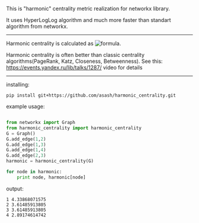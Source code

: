 This is "harmonic" centrality metric realization for networkx library. 

It uses HyperLogLog algorithm and much more faster than standart algorithm from networkx.

---
Harmonic centrality is calculated as ![formula](http://upload.wikimedia.org/math/b/b/0/bb039f0850211e3f763c648178cb30b4.png).

Harmonic centrality is often better than classic centrality algorithms(PageRank, Katz, Closeness, Betweenness). See this: https://events.yandex.ru/lib/talks/1287/ video for details

---
installing:
```
pip install git+https://github.com/asash/harmonic_centrality.git
```

example usage:
```python

from networkx import Graph
from harmonic_centrality import harmonic_centrality
G = Graph()
G.add_edge(1,2)
G.add_edge(1,3)
G.add_edge(1,4)
G.add_edge(2,3)
harmonic = harmonic_centrality(G)

for node in harmonic:
    print node, harmonic[node]
```

output:
```
1 4.33868071575
2 3.61485913805
3 3.61485913805
4 2.89174614742
```
